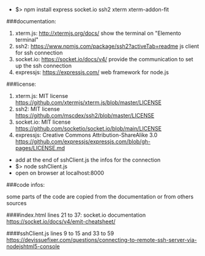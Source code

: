- $> npm install express socket.io ssh2 xterm xterm-addon-fit

###documentation:

1. xterm.js: http://xtermjs.org/docs/   show the terminal on "Elemento terminal"
2. ssh2: https://www.npmjs.com/package/ssh2?activeTab=readme    js client for ssh connection
3. socket.io: https://socket.io/docs/v4/    provide the communication to set up the ssh connection
4. expressjs: https://expressjs.com/ web framework for node.js

###license:

1. xterm.js: MIT license https://github.com/xtermjs/xterm.js/blob/master/LICENSE
2. ssh2: MIT license https://github.com/mscdex/ssh2/blob/master/LICENSE  
3. socket.io: MIT license https://github.com/socketio/socket.io/blob/main/LICENSE
4. expressjs: Creative Commons Attribution-ShareAlike 3.0 https://github.com/expressjs/expressjs.com/blob/gh-pages/LICENSE.md

- add at the end of sshClient.js the infos for the connection
- $> node sshClient.js
- open on browser at localhost:8000

###code infos:

some parts of the code are copied from the documentation or from others sources

####index.html
lines 21 to 37: socket.io documentation https://socket.io/docs/v4/emit-cheatsheet/ 

####sshClient.js
lines 9 to 15 and 33 to 59 https://devissuefixer.com/questions/connecting-to-remote-ssh-server-via-nodejshtml5-console
